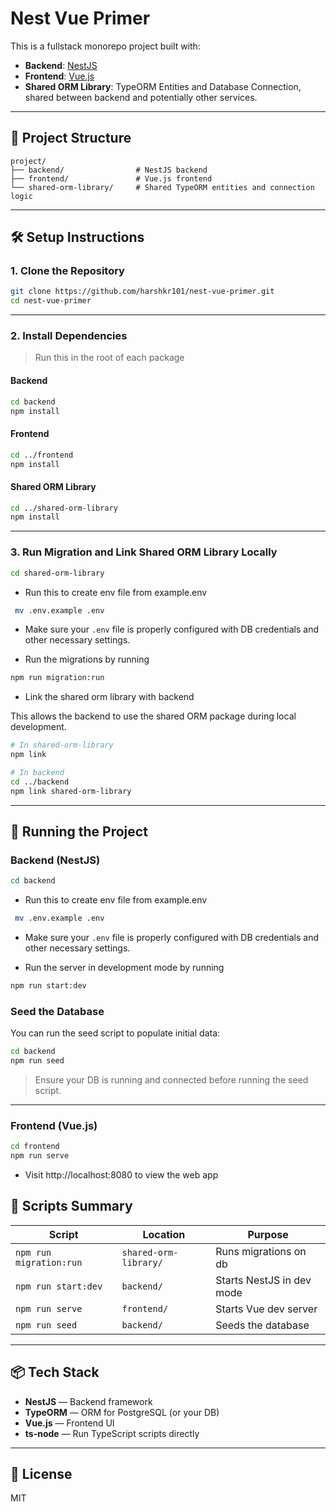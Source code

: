 # Nest Vue Primer

This is a fullstack monorepo project built with:

- **Backend**: [NestJS](https://nestjs.com/)
- **Frontend**: [Vue.js](https://vuejs.org/)
- **Shared ORM Library**: TypeORM Entities and Database Connection, shared between backend and potentially other services.

---

## 📂 Project Structure

```
project/
├── backend/                # NestJS backend
├── frontend/               # Vue.js frontend
└── shared-orm-library/     # Shared TypeORM entities and connection logic
```

---

## 🛠️ Setup Instructions

### 1. Clone the Repository

```bash
git clone https://github.com/harshkr101/nest-vue-primer.git
cd nest-vue-primer
```

---

### 2. Install Dependencies

> Run this in the root of each package

#### Backend

```bash
cd backend
npm install
```

#### Frontend

```bash
cd ../frontend
npm install
```

#### Shared ORM Library

```bash
cd ../shared-orm-library
npm install
```

---

### 3. Run Migration and Link Shared ORM Library Locally

```bash
cd shared-orm-library
```

- Run this to create env file from example.env
```bash 
 mv .env.example .env
```
- Make sure your `.env` file is properly configured with DB credentials and other necessary settings.

- Run the migrations by running 
```bash
npm run migration:run
```
- Link the shared orm library with backend

This allows the backend to use the shared ORM package during local development.

```bash
# In shared-orm-library
npm link

# In backend
cd ../backend
npm link shared-orm-library
```

---

## 🚀 Running the Project

### Backend (NestJS)

```bash
cd backend
```

- Run this to create env file from example.env
```bash 
 mv .env.example .env
```
- Make sure your `.env` file is properly configured with DB credentials and other necessary settings.

- Run the server in development mode by running 
```bash
npm run start:dev
```

### Seed the Database

You can run the seed script to populate initial data:

```bash
cd backend
npm run seed
```

> Ensure your DB is running and connected before running the seed script.

---


### Frontend (Vue.js)

```bash
cd frontend
npm run serve
```
- Visit http://localhost:8080 to view the web app

## 💪 Scripts Summary

| Script           | Location    | Purpose                       |
|------------------|-------------|-------------------------------|
| `npm run migration:run` | `shared-orm-library/`   | Runs migrations on db     |
| `npm run start:dev` | `backend/`   | Starts NestJS in dev mode     |
| `npm run serve`     | `frontend/`  | Starts Vue dev server         |
| `npm run seed`      | `backend/`   | Seeds the database            |

---


## 📦 Tech Stack

- **NestJS** — Backend framework
- **TypeORM** — ORM for PostgreSQL (or your DB)
- **Vue.js** — Frontend UI
- **ts-node** — Run TypeScript scripts directly

---

## 📄 License

MIT

